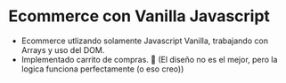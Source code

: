 # Ecommerce con Vanilla Javascript
- Ecommerce utlizando solamente Javascript Vanilla, trabajando con Arrays y uso del DOM.
- Implementado carrito de compras. 🛒
(El diseño no es el mejor, pero la logica funciona perfectamente (o eso creo))

